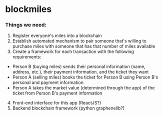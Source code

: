 # blockmiles

### Things we need:
1. Register everyone's <insert airline here> miles into a blockchain
2. Establish automated mechanism to pair someone that's willing to purchase miles with someone that has that number of miles available
3. Create a framework for each transaction with the following requirements:
- Person B (buying miles) sends their personal information (name, address, etc.), their payment information, and the ticket they want
- Person A (selling miles) books the ticket for Person B using Person B's personal and payment information
- Person A takes the market value (determined through the app) of the ticket from Person B's payment information
4. Front-end interface for this app (ReactJS?)
5. Backend blockchain framework (python graphenelib?)
